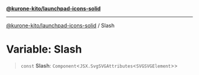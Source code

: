 [**@kurone-kito/launchpad-icons-solid**](../README.md)

***

[@kurone-kito/launchpad-icons-solid](../globals.md) / Slash

# Variable: Slash

> `const` **Slash**: `Component`\<`JSX.SvgSVGAttributes`\<`SVGSVGElement`\>\>
